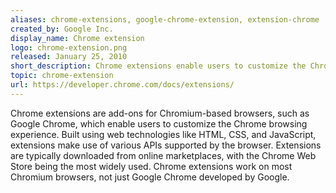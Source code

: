 ```yaml
---
aliases: chrome-extensions, google-chrome-extension, extension-chrome
created_by: Google Inc.
display_name: Chrome extension
logo: chrome-extension.png
released: January 25, 2010
short_description: Chrome extensions enable users to customize the Chrome browsing experience.
topic: chrome-extension
url: https://developer.chrome.com/docs/extensions/
---
```

Chrome extensions are add-ons for Chromium-based browsers, such as Google Chrome, which enable users to customize the Chrome browsing experience. Built using web technologies like HTML, CSS, and JavaScript, extensions make use of various APIs supported by the browser. Extensions are typically downloaded from online marketplaces, with the Chrome Web Store being the most widely used. Chrome extensions work on most Chromium browsers, not just Google Chrome developed by Google.